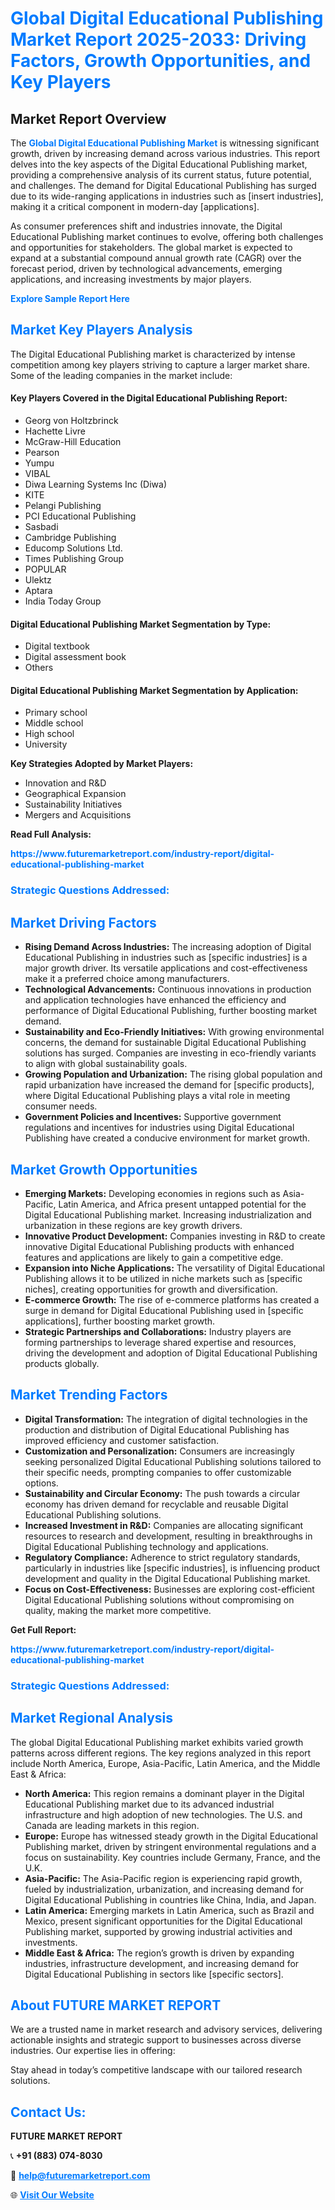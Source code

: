 <h1 style="color: #007BFF;">Global Digital Educational Publishing Market Report 2025-2033: Driving Factors, Growth Opportunities, and Key Players</h1>

<section id="overview">
<h2>Market Report Overview</h2>
<p>The <a href="https://www.futuremarketreport.com/industry-report/digital-educational-publishing-market" style="color: #007BFF; text-decoration: none;"><strong>Global Digital Educational Publishing Market</strong></a> is witnessing significant growth, driven by increasing demand across various industries. This report delves into the key aspects of the Digital Educational Publishing market, providing a comprehensive analysis of its current status, future potential, and challenges. The demand for Digital Educational Publishing has surged due to its wide-ranging applications in industries such as [insert industries], making it a critical component in modern-day [applications].</p>
<p>As consumer preferences shift and industries innovate, the Digital Educational Publishing market continues to evolve, offering both challenges and opportunities for stakeholders. The global market is expected to expand at a substantial compound annual growth rate (CAGR) over the forecast period, driven by technological advancements, emerging applications, and increasing investments by major players.</p>
</section>

<section id="overview">
<p><a href="https://www.futuremarketreport.com/request-sample/reportId=100688" style="color: #007BFF; text-decoration: none;"><strong>Explore Sample Report Here</strong></a></p>
</section>

<section id="key-players">
<h2 style="color: #007BFF;">Market Key Players Analysis</h2>
<p>The Digital Educational Publishing market is characterized by intense competition among key players striving to capture a larger market share. Some of the leading companies in the market include:</p>
<h4>Key Players Covered in the Digital Educational Publishing Report:</h4>
<ul><li>Georg von Holtzbrinck</li><li>Hachette Livre</li><li>McGraw-Hill Education</li><li>Pearson</li><li>Yumpu</li><li>VIBAL</li><li>Diwa Learning Systems Inc (Diwa)</li><li>KITE</li><li>Pelangi Publishing</li><li>PCI Educational Publishing</li><li>Sasbadi</li><li>Cambridge Publishing</li><li>Educomp Solutions Ltd.</li><li>Times Publishing Group</li><li>POPULAR</li><li>Ulektz</li><li>Aptara</li><li>India Today Group</li></ul>
<h4>Digital Educational Publishing Market Segmentation by Type:</h4>
<ul><li>Digital textbook</li><li>Digital assessment book</li><li>Others</li></ul>

<h4>Digital Educational Publishing Market Segmentation by Application:</h4>
<ul><li>Primary school</li><li>Middle school</li><li>High school</li><li>University</li></ul>
<p><strong>Key Strategies Adopted by Market Players:</strong></p>
<ul>
<li>Innovation and R&D</li>
<li>Geographical Expansion</li>
<li>Sustainability Initiatives</li>
<li>Mergers and Acquisitions</li>
</ul>
</section>

<section>
<p><strong>Read Full Analysis: </strong></p><a href="https://www.futuremarketreport.com/industry-report/digital-educational-publishing-market" style="color: #007BFF; text-decoration: none;"><strong>https://www.futuremarketreport.com/industry-report/digital-educational-publishing-market</strong></a>
<h3 style="color: #007BFF;">Strategic Questions Addressed:</h3>
</section>

<section id="driving-factors">
<h2 style="color: #007BFF;">Market Driving Factors</h2>
<ul>
<li><strong>Rising Demand Across Industries:</strong> The increasing adoption of Digital Educational Publishing in industries such as [specific industries] is a major growth driver. Its versatile applications and cost-effectiveness make it a preferred choice among manufacturers.</li>
<li><strong>Technological Advancements:</strong> Continuous innovations in production and application technologies have enhanced the efficiency and performance of Digital Educational Publishing, further boosting market demand.</li>
<li><strong>Sustainability and Eco-Friendly Initiatives:</strong> With growing environmental concerns, the demand for sustainable Digital Educational Publishing solutions has surged. Companies are investing in eco-friendly variants to align with global sustainability goals.</li>
<li><strong>Growing Population and Urbanization:</strong> The rising global population and rapid urbanization have increased the demand for [specific products], where Digital Educational Publishing plays a vital role in meeting consumer needs.</li>
<li><strong>Government Policies and Incentives:</strong> Supportive government regulations and incentives for industries using Digital Educational Publishing have created a conducive environment for market growth.</li>
</ul>
</section>

<section id="growth-opportunities">
<h2 style="color: #007BFF;">Market Growth Opportunities</h2>
<ul>
<li><strong>Emerging Markets:</strong> Developing economies in regions such as Asia-Pacific, Latin America, and Africa present untapped potential for the Digital Educational Publishing market. Increasing industrialization and urbanization in these regions are key growth drivers.</li>
<li><strong>Innovative Product Development:</strong> Companies investing in R&D to create innovative Digital Educational Publishing products with enhanced features and applications are likely to gain a competitive edge.</li>
<li><strong>Expansion into Niche Applications:</strong> The versatility of Digital Educational Publishing allows it to be utilized in niche markets such as [specific niches], creating opportunities for growth and diversification.</li>
<li><strong>E-commerce Growth:</strong> The rise of e-commerce platforms has created a surge in demand for Digital Educational Publishing used in [specific applications], further boosting market growth.</li>
<li><strong>Strategic Partnerships and Collaborations:</strong> Industry players are forming partnerships to leverage shared expertise and resources, driving the development and adoption of Digital Educational Publishing products globally.</li>
</ul>
</section>

<section id="trending-factors">
<h2 style="color: #007BFF;">Market Trending Factors</h2>
<ul>
<li><strong>Digital Transformation:</strong> The integration of digital technologies in the production and distribution of Digital Educational Publishing has improved efficiency and customer satisfaction.</li>
<li><strong>Customization and Personalization:</strong> Consumers are increasingly seeking personalized Digital Educational Publishing solutions tailored to their specific needs, prompting companies to offer customizable options.</li>
<li><strong>Sustainability and Circular Economy:</strong> The push towards a circular economy has driven demand for recyclable and reusable Digital Educational Publishing solutions.</li>
<li><strong>Increased Investment in R&D:</strong> Companies are allocating significant resources to research and development, resulting in breakthroughs in Digital Educational Publishing technology and applications.</li>
<li><strong>Regulatory Compliance:</strong> Adherence to strict regulatory standards, particularly in industries like [specific industries], is influencing product development and quality in the Digital Educational Publishing market.</li>
<li><strong>Focus on Cost-Effectiveness:</strong> Businesses are exploring cost-efficient Digital Educational Publishing solutions without compromising on quality, making the market more competitive.</li>
</ul>
</section>

<section>
<p><strong>Get Full Report: </strong></p><a href="https://www.futuremarketreport.com/industry-report/digital-educational-publishing-market" style="color: #007BFF; text-decoration: none;"><strong>https://www.futuremarketreport.com/industry-report/digital-educational-publishing-market</strong></a>
<h3 style="color: #007BFF;">Strategic Questions Addressed:</h3>
</section>


<section id="regional-analysis">
<h2 style="color: #007BFF;">Market Regional Analysis</h2>
<p>The global Digital Educational Publishing market exhibits varied growth patterns across different regions. The key regions analyzed in this report include North America, Europe, Asia-Pacific, Latin America, and the Middle East & Africa:</p>
<ul>
<li><strong>North America:</strong> This region remains a dominant player in the Digital Educational Publishing market due to its advanced industrial infrastructure and high adoption of new technologies. The U.S. and Canada are leading markets in this region.</li>
<li><strong>Europe:</strong> Europe has witnessed steady growth in the Digital Educational Publishing market, driven by stringent environmental regulations and a focus on sustainability. Key countries include Germany, France, and the U.K.</li>
<li><strong>Asia-Pacific:</strong> The Asia-Pacific region is experiencing rapid growth, fueled by industrialization, urbanization, and increasing demand for Digital Educational Publishing in countries like China, India, and Japan.</li>
<li><strong>Latin America:</strong> Emerging markets in Latin America, such as Brazil and Mexico, present significant opportunities for the Digital Educational Publishing market, supported by growing industrial activities and investments.</li>
<li><strong>Middle East & Africa:</strong> The region’s growth is driven by expanding industries, infrastructure development, and increasing demand for Digital Educational Publishing in sectors like [specific sectors].</li>
</ul>
</section>

<footer>
<h2 style="color: #007BFF;">About FUTURE MARKET REPORT</h2>
<p>We are a trusted name in market research and advisory services, delivering actionable insights and strategic support to businesses across diverse industries. Our expertise lies in offering:</p>

<p>Stay ahead in today’s competitive landscape with our tailored research solutions.</p>

<h2 style="color: #007BFF;">Contact Us:</h2>
<p><strong>FUTURE MARKET REPORT</strong></p>
<p>📞 <strong>+91 (883) 074-8030</strong></p>
<p>📧 <strong><a href="mailto:help@futuremarketreport.com" style="color: #007BFF;">help@futuremarketreport.com</a></strong></p>
<p>🌐 <strong><a href="https://www.futuremarketreport.com/" style="color: #007BFF;">Visit Our Website</a></strong></p>
</footer>